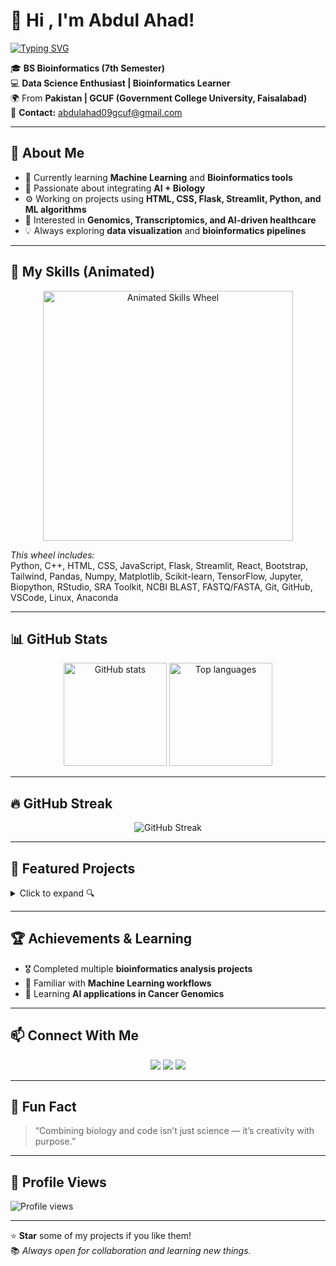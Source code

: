 
# 👋 Hi , I'm Abdul Ahad!

[![Typing SVG](https://readme-typing-svg.herokuapp.com?size=28&color=00FFFF&center=true&vCenter=true&width=600&lines=Hi+I'm+Abdul+Ahad;Bioinformatics+Student;Data+Science+%26+ML+Enthusiast;AI+in+Bioinformatics)](https://git.io/typing-svg)

🎓 **BS Bioinformatics (7th Semester)**  
💻 **Data Science Enthusiast | Bioinformatics Learner**  
🌍 From **Pakistan | GCUF (Government College University, Faisalabad)**  
📧 **Contact:** abdulahad09gcuf@gmail.com  

---

## 🚀 About Me

- 🌱 Currently learning **Machine Learning** and **Bioinformatics tools**
- 🧬 Passionate about integrating **AI + Biology**
- ⚙️ Working on projects using **HTML, CSS, Flask, Streamlit, Python, and ML algorithms**
- 🧠 Interested in **Genomics, Transcriptomics, and AI-driven healthcare**
- 💡 Always exploring **data visualization** and **bioinformatics pipelines**

---

## 🎡 My Skills (Animated)

<p align="center">
  <img src="https://raw.githubusercontent.com/abdulahad09gcuf-hash/animated-skills/main/skills-wheel.gif" alt="Animated Skills Wheel" width="400"/>
</p>

*This wheel includes:*  
Python, C++, HTML, CSS, JavaScript, Flask, Streamlit, React, Bootstrap, Tailwind, Pandas, Numpy, Matplotlib, Scikit-learn, TensorFlow, Jupyter, Biopython, RStudio, SRA Toolkit, NCBI BLAST, FASTQ/FASTA, Git, GitHub, VSCode, Linux, Anaconda

---

## 📊 GitHub Stats

<p align="center">
  <img src="https://github-readme-stats.vercel.app/api?username=abdulahad09gcuf-hash&show_icons=true&theme=tokyonight" alt="GitHub stats" height="165"/>
  <img src="https://github-readme-stats.vercel.app/api/top-langs/?username=abdulahad09gcuf-hash&layout=compact&theme=tokyonight" alt="Top languages" height="165"/>
</p>

---

## 🔥 GitHub Streak

<p align="center">
  <img src="https://streak-stats.demolab.com?user=abdulahad09gcuf-hash&theme=tokyonight&hide_border=true" alt="GitHub Streak"/>
</p>

---

## 🧠 Featured Projects

<details>
<summary>Click to expand 🔍</summary>

- 🔹 [**DNA Sequence Classifier**](#) — Machine Learning model to classify DNA sequences  
- 🔹 [**Punjab Commodity Dashboard**](#) — Interactive data visualization using Streamlit + Plotly  
- 🔹 [**Gene Expression Models Review**](#) — Research-based bioinformatics analysis project  

</details>

---

## 🏆 Achievements & Learning

- 🎖️ Completed multiple **bioinformatics analysis projects**
- 📜 Familiar with **Machine Learning workflows**
- 🧬 Learning **AI applications in Cancer Genomics**

---

## 📫 Connect With Me

<p align="center">
  <a href="https://github.com/abdulahad09gcuf-hash"><img src="https://img.shields.io/badge/GitHub-%2312100E.svg?style=for-the-badge&logo=github&logoColor=white"/></a>
  <a href="mailto:abdulahad09gcuf@gmail.com"><img src="https://img.shields.io/badge/Gmail-D14836.svg?style=for-the-badge&logo=gmail&logoColor=white"/></a>
  <a href="https://www.linkedin.com/in/abdul-ahad-14812b260/"><img src="https://img.shields.io/badge/LinkedIn-%230077B5.svg?style=for-the-badge&logo=linkedin&logoColor=white"/></a>
</p>

---

## 🧩 Fun Fact
> “Combining biology and code isn’t just science — it’s creativity with purpose.”

---

## 👀 Profile Views
![Profile views](https://komarev.com/ghpvc/?username=abdulahad09gcuf-hash&label=Profile%20Views&color=0e75b6&style=flat)

---

⭐ **Star** some of my projects if you like them!  
📚 *Always open for collaboration and learning new things.*
